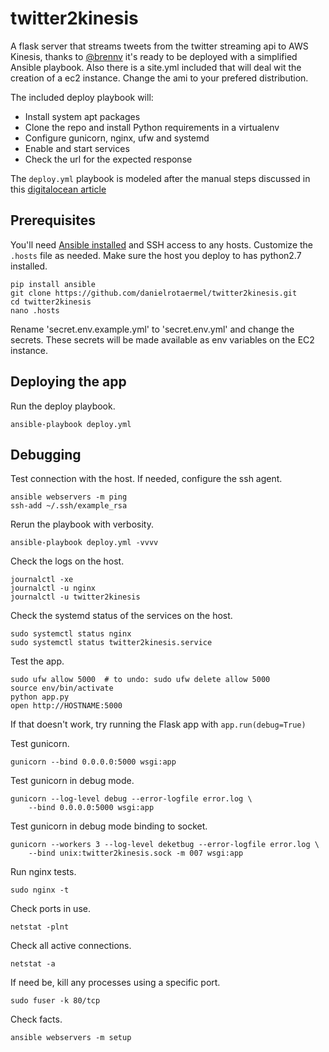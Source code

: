 # twitter2kinesis

A flask server that streams tweets from the twitter streaming api to AWS Kinesis, thanks to [@brennv](https://github.com/brennv/flask-ansible-example) it's ready to be deployed with a simplified Ansible playbook. Also there is a site.yml included that will deal wit the creation of a ec2 instance. Change the ami to your prefered distribution.

The included deploy playbook will:
- Install system apt packages
- Clone the repo and install Python requirements in a virtualenv
- Configure gunicorn, nginx, ufw and systemd
- Enable and start services
- Check the url for the expected response

The `deploy.yml` playbook is modeled after the manual steps discussed in this [digitalocean article](https://www.digitalocean.com/community/tutorials/how-to-serve-flask-applications-with-gunicorn-and-nginx-on-ubuntu-16-04)

## Prerequisites

You'll need [Ansible installed](https://docs.ansible.com/ansible/latest/intro_installation.html) and SSH access to any hosts. Customize the `.hosts` file as needed. Make sure the host you deploy to has python2.7 installed.

```shell
pip install ansible
git clone https://github.com/danielrotaermel/twitter2kinesis.git
cd twitter2kinesis
nano .hosts
```

Rename 'secret.env.example.yml' to 'secret.env.yml' and change the secrets.
These secrets will be made available as env variables on the EC2 instance.

## Deploying the app

Run the deploy playbook.
```shell
ansible-playbook deploy.yml
```

## Debugging

Test connection with the host. If needed, configure the ssh agent.
```shell
ansible webservers -m ping
ssh-add ~/.ssh/example_rsa
```

Rerun the playbook with verbosity.
```shell
ansible-playbook deploy.yml -vvvv
```

Check the logs on the host.
```shell
journalctl -xe
journalctl -u nginx
journalctl -u twitter2kinesis
```

Check the systemd status of the services on the host.
```shell
sudo systemctl status nginx
sudo systemctl status twitter2kinesis.service
```

Test the app.
```shell
sudo ufw allow 5000  # to undo: sudo ufw delete allow 5000
source env/bin/activate
python app.py
open http://HOSTNAME:5000
```
If that doesn't work, try running the Flask app with `app.run(debug=True)`

Test gunicorn.
```shell
gunicorn --bind 0.0.0.0:5000 wsgi:app
```

Test gunicorn in debug mode.
```shell
gunicorn --log-level debug --error-logfile error.log \
    --bind 0.0.0.0:5000 wsgi:app
```

Test gunicorn in debug mode binding to socket.
```shell
gunicorn --workers 3 --log-level deketbug --error-logfile error.log \
    --bind unix:twitter2kinesis.sock -m 007 wsgi:app
```

Run nginx tests.
```shell
sudo nginx -t
```

Check ports in use.
```shell
netstat -plnt
```

Check all active connections.
```shell
netstat -a
```

If need be, kill any processes using a specific port.
```shell
sudo fuser -k 80/tcp
```

Check facts.
```shell
ansible webservers -m setup
```
